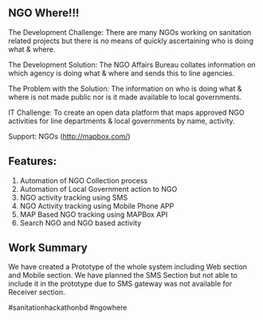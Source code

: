 NGO Where!!!
--------------

The Development Challenge:
There are many NGOs working on sanitation related projects but there is no means of quickly ascertaining who is doing what & where.

The Development Solution:
The NGO Affairs Bureau collates information on which agency is doing what & where and sends this to line agencies.

The Problem with the Solution:
The information on who is doing what & where is not made public nor is it made available to local governments.

IT Challenge:
To create an open data platform that maps approved NGO activities  for line departments & local governments by name, activity.

Support:
NGOs (http://mapbox.com/)

Features:
----------

1. Automation of NGO Collection process
2. Automation of Local Government action to NGO
3. NGO activity tracking using SMS
4. NGO Activity tracking using Mobile Phone APP
5. MAP Based NGO tracking using MAPBox API
6. Search NGO and NGO based activity 

Work Summary
------------
We have created a Prototype of the whole system including Web section and Mobile section. We have planned the SMS Section but not able to include it in the prototype due to SMS gateway was not available for Receiver section.

#sanitationhackathonbd #ngowhere